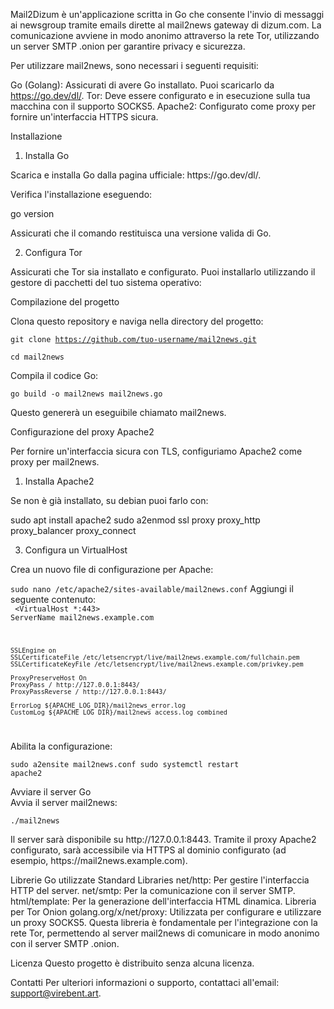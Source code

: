 Mail2Dizum è un'applicazione scritta in Go che consente l'invio di messaggi ai newsgroup tramite emails dirette al mail2news gateway di dizum.com. 
La comunicazione avviene in modo anonimo attraverso la rete Tor, utilizzando un server SMTP .onion per garantire privacy e sicurezza.

Per utilizzare mail2news, sono necessari i seguenti requisiti:

Go (Golang): Assicurati di avere Go installato. 
Puoi scaricarlo da https://go.dev/dl/.
Tor: Deve essere configurato e in esecuzione sulla tua macchina con il supporto SOCKS5.
Apache2: Configurato come proxy per fornire un'interfaccia HTTPS sicura.

Installazione
1. Installa Go<br>
<p>Scarica e installa Go dalla pagina ufficiale: https://go.dev/dl/.</p>

<p>Verifica l'installazione eseguendo:</p>

go version<br>
<p>Assicurati che il comando restituisca una versione valida di Go.</p>

2. Configura Tor<br>
<p>Assicurati che Tor sia installato e configurato. Puoi installarlo utilizzando il gestore di pacchetti del tuo sistema operativo:</p>

Compilazione del progetto<br>
<p>Clona questo repository e naviga nella directory del progetto:</p>

<code>git clone https://github.com/tuo-username/mail2news.git<br>
cd mail2news</code>

<p>Compila il codice Go:</p>

<code>go build -o mail2news mail2news.go</code>
<p>Questo genererà un eseguibile chiamato mail2news.</p>

<p>Configurazione del proxy Apache2</p>
<p>Per fornire un'interfaccia sicura con TLS, configuriamo Apache2 come proxy per mail2news.</p>

1. Installa Apache2<br>
<p>Se non è già installato, su debian puoi farlo con:</p>
<code></code>sudo apt install apache2
sudo a2enmod ssl proxy proxy_http proxy_balancer proxy_connect</code>

3. Configura un VirtualHost<br>
<p>Crea un nuovo file di configurazione per Apache:</p>

<code>sudo nano /etc/apache2/sites-available/mail2news.conf</code>
Aggiungi il seguente contenuto:<br>
<code>
<VirtualHost *:443>
    ServerName mail2news.example.com

    SSLEngine on
    SSLCertificateFile /etc/letsencrypt/live/mail2news.example.com/fullchain.pem
    SSLCertificateKeyFile /etc/letsencrypt/live/mail2news.example.com/privkey.pem

    ProxyPreserveHost On
    ProxyPass / http://127.0.0.1:8443/
    ProxyPassReverse / http://127.0.0.1:8443/

    ErrorLog ${APACHE_LOG_DIR}/mail2news_error.log
    CustomLog ${APACHE_LOG_DIR}/mail2news_access.log combined
</VirtualHost>
</code>
Abilita la configurazione:<br>

<code>sudo a2ensite mail2news.conf
sudo systemctl restart apache2</code>

Avviare il server Go<br>
Avvia il server mail2news:<br>

<code>./mail2news</code>
<p>Il server sarà disponibile su http://127.0.0.1:8443. Tramite il proxy Apache2 configurato, sarà accessibile via HTTPS al dominio configurato (ad esempio, https://mail2news.example.com).</p>

Librerie Go utilizzate
Standard Libraries
net/http: Per gestire l'interfaccia HTTP del server.
net/smtp: Per la comunicazione con il server SMTP.
html/template: Per la generazione dell'interfaccia HTML dinamica.
Libreria per Tor Onion
golang.org/x/net/proxy: Utilizzata per configurare e utilizzare un proxy SOCKS5. 
Questa libreria è fondamentale per l'integrazione con la rete Tor, permettendo al server mail2news di comunicare in modo anonimo con il server SMTP .onion.

Licenza
Questo progetto è distribuito senza alcuna licenza.

Contatti
Per ulteriori informazioni o supporto, contattaci all'email: support@virebent.art.
